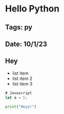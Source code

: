 # Hello Python

## Tags: py
## Date: 10/1/23

## Hey

- list item
- list item 2
- list item 3


```js
# Javascript
let a = 5;
```

```py
print("Heyo!")
```